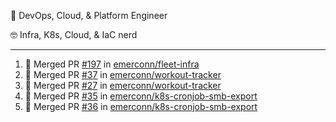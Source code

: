 💼 DevOps, Cloud, & Platform Engineer

🤓 Infra, K8s, Cloud, & IaC nerd

---

<!--START_SECTION:activity-->
1. 🎉 Merged PR [#197](https://github.com/emerconn/fleet-infra/pull/197) in [emerconn/fleet-infra](https://github.com/emerconn/fleet-infra)
2. 🎉 Merged PR [#37](https://github.com/emerconn/workout-tracker/pull/37) in [emerconn/workout-tracker](https://github.com/emerconn/workout-tracker)
3. 🎉 Merged PR [#27](https://github.com/emerconn/workout-tracker/pull/27) in [emerconn/workout-tracker](https://github.com/emerconn/workout-tracker)
4. 🎉 Merged PR [#35](https://github.com/emerconn/k8s-cronjob-smb-export/pull/35) in [emerconn/k8s-cronjob-smb-export](https://github.com/emerconn/k8s-cronjob-smb-export)
5. 🎉 Merged PR [#36](https://github.com/emerconn/k8s-cronjob-smb-export/pull/36) in [emerconn/k8s-cronjob-smb-export](https://github.com/emerconn/k8s-cronjob-smb-export)
<!--END_SECTION:activity-->
